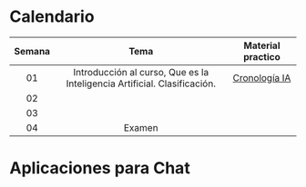 # Calendario
| Semana |                             Tema                              |                  Material practico |
| :-----------: | :--------------------------------------------------------------: |:----------------------------------------------------------------------------------------------------------------------------: | 
|      01       |  Introducción al curso, Que es la Inteligencia Artificial. Clasificación.           | [Cronología IA](https://digitalwellbeing.org/wp-content/uploads/2017/08/Artificial-Intelligence-AI-Timeline-Infographic.pdf)    | 
|      02       |      |   |
|      03       |   |     | 
|      04       |  Examen   |      | 
# Aplicaciones para Chat
